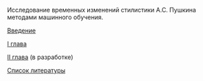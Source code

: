 Исследование временных изменений стилистики А.С. Пушкина методами машинного обучения.

[Введение](https://docs.google.com/document/d/18eC1tv1dRdJz8gV3ZR1E4SjUv1T2WPMNufwfasKoIHI/edit?usp=sharing)

[I глава](https://docs.google.com/document/d/1OGklpu0sv-18U4hooGDxkbm0q2riSuVDjHU7PMjUXWA/edit?usp=sharing)

[II глава]() (в разработке)

[Список литературы](https://docs.google.com/document/d/1g4dnsbbxSVB2nGqQTqH1spwZGvGKoUhceVvF7GoNXxM/edit?usp=sharing)
